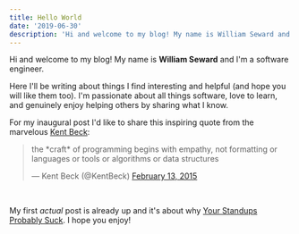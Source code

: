 ```yaml
---
title: Hello World
date: '2019-06-30'
description: 'Hi and welcome to my blog! My name is William Seward and I’m a software engineer. Here I’ll be writing about things I find interesting.'
---
```


Hi and welcome to my blog! My name is **William Seward** and I'm a software engineer.

Here I'll be writing about things I find interesting and helpful (and hope you will like them too). I'm passionate about all things software, love to learn, and genuinely enjoy helping others by sharing what I know.

For my inaugural post I'd like to share this inspiring quote from the marvelous [Kent Beck](https://www.kentbeck.com/):

<blockquote class="twitter-tweet" data-lang="en"><p lang="en" dir="ltr">the *craft* of programming begins with empathy, not formatting or languages or tools or algorithms or data structures</p>&mdash; Kent Beck (@KentBeck) <a href="https://twitter.com/KentBeck/status/566255102067871744?ref_src=twsrc%5Etfw">February 13, 2015</a></blockquote>
<script async src="https://platform.twitter.com/widgets.js" charset="utf-8"></script>
<br>

My first _actual_ post is already up and it's about why [Your Standups Probably Suck](/your-standups-probably-suck/). I hope you enjoy!
